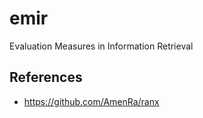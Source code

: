 # emir

Evaluation Measures in Information Retrieval

## References

- https://github.com/AmenRa/ranx
